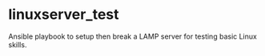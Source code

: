 # linuxserver_test
Ansible playbook to setup then break a LAMP server for testing basic Linux skills. 
